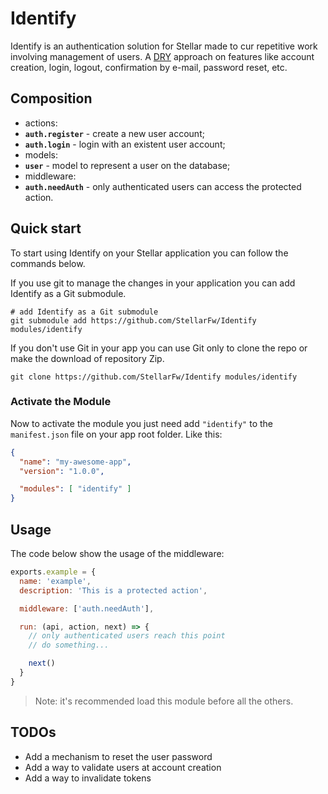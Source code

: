 # Identify

Identify is an authentication solution for Stellar made to cur repetitive work involving management of users. A [DRY](https://en.wikipedia.org/wiki/Don%27t_repeat_yourself) approach on features like account creation, login, logout, confirmation by e-mail, password reset, etc.

## Composition

- actions:
 - **`auth.register`** - create a new user account;
 - **`auth.login`** - login with an existent user account;
- models:
 - **`user`** - model to represent a user on the database;
- middleware:
 - **`auth.needAuth`** - only authenticated users can access the protected action.

## Quick start

To start using Identify on your Stellar application you can follow the commands below.

If you use git to manage the changes in your application you can add Identify as a Git submodule.

```shell
# add Identify as a Git submodule
git submodule add https://github.com/StellarFw/Identify modules/identify
```

If you don't use Git in your app you can use Git only to clone the repo or make the download of repository Zip.

```shell
git clone https://github.com/StellarFw/Identify modules/identify
```

### Activate the Module

Now to activate the module you just need add `"identify"` to the `manifest.json` file on your app root folder. Like this:

```json
{
  "name": "my-awesome-app",
  "version": "1.0.0",

  "modules": [ "identify" ]
}
```

## Usage

The code below show the usage of the middleware:

```javascript
exports.example = {
  name: 'example',
  description: 'This is a protected action',

  middleware: ['auth.needAuth'],

  run: (api, action, next) => {
    // only authenticated users reach this point
    // do something...

    next()
  }
}
```

> Note: it's recommended load this module before all the others.

## TODOs

- Add a mechanism to reset the user password
- Add a way to validate users at account creation
- Add a way to invalidate tokens
